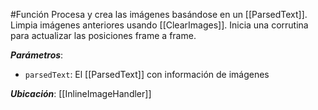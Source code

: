 #Función
Procesa y crea las imágenes basándose en un [[ParsedText]]. Limpia imágenes anteriores usando [[ClearImages]]. Inicia una corrutina para actualizar las posiciones frame a frame.

**_Parámetros_**:

- `parsedText`: El [[ParsedText]] con información de imágenes

**_Ubicación_**: [[InlineImageHandler]]